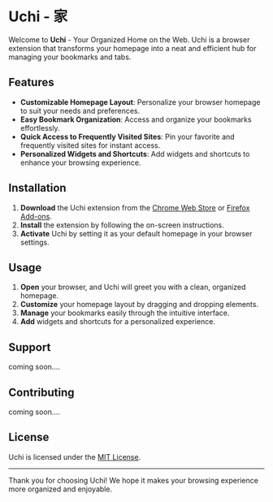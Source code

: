 # Uchi - 家

Welcome to **Uchi** - Your Organized Home on the Web. Uchi is a browser extension that transforms your homepage into a neat and efficient hub for managing your bookmarks and tabs.

## Features

- **Customizable Homepage Layout**: Personalize your browser homepage to suit your needs and preferences.
- **Easy Bookmark Organization**: Access and organize your bookmarks effortlessly.
- **Quick Access to Frequently Visited Sites**: Pin your favorite and frequently visited sites for instant access.
- **Personalized Widgets and Shortcuts**: Add widgets and shortcuts to enhance your browsing experience.

## Installation

1. **Download** the Uchi extension from the [Chrome Web Store](#) or [Firefox Add-ons](#).
2. **Install** the extension by following the on-screen instructions.
3. **Activate** Uchi by setting it as your default homepage in your browser settings.

## Usage

1. **Open** your browser, and Uchi will greet you with a clean, organized homepage.
2. **Customize** your homepage layout by dragging and dropping elements.
3. **Manage** your bookmarks easily through the intuitive interface.
4. **Add** widgets and shortcuts for a personalized experience.

## Support

coming soon....

## Contributing

coming soon....

## License

Uchi is licensed under the [MIT License](LICENSE).

---

Thank you for choosing Uchi! We hope it makes your browsing experience more organized and enjoyable.
